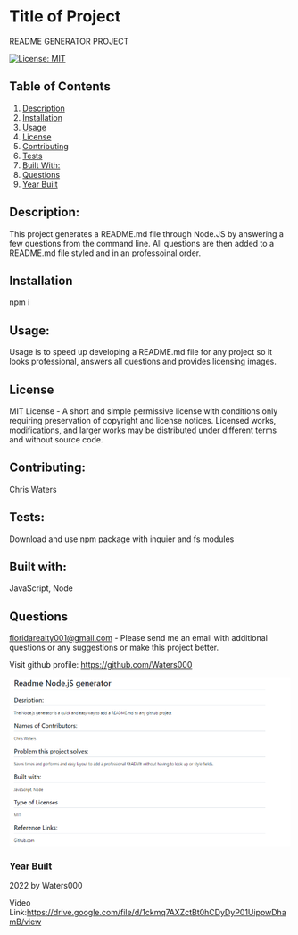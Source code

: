 
 # Title of Project
  README GENERATOR PROJECT  
  
 
        
[![License: MIT](https://img.shields.io/badge/License-MIT-yellow.svg)](https://opensource.org/licenses/MIT)            
## Table of Contents
1. [Description](#Description)
2. [Installation](#Installation)
3. [Usage](#Usage)
4. [License](#License)
5. [Contributing](#Contributing)
6. [Tests](#Tests)
7. [Built With:](#Built-with)
8. [Questions](#Questions)
9. [Year Built](#Year-built)

## Description: 
This project generates a README.md file through Node.JS by answering a few questions from the command line. All questions are then added to a README.md file styled and in an professoinal order. 
## Installation
npm i
## Usage:
 Usage is to speed up developing a README.md file for any project so it looks professional, answers all questions and provides licensing images.  
 ## License
MIT License - A short and simple permissive license with conditions only requiring preservation of copyright and license notices. Licensed works, modifications, and larger works may be distributed under different terms and without source code.
## Contributing: 
Chris Waters   
## Tests:
Download and use npm package with inquier and fs modules
## Built with:
JavaScript, Node

         



    
 ## Questions
  floridarealty001@gmail.com - Please send me an email with additional questions or any suggestions or make this project better.
 
  Visit github profile:
  https://github.com/Waters000

  ![alt text](assets/images/screenshot.png)
 

### Year Built
2022 by Waters000  

Video Link:https://drive.google.com/file/d/1ckmq7AXZctBt0hCDyDyP01UippwDhamB/view
